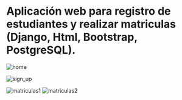 # Aplicación web para registro de estudiantes y realizar matriculas (Django, Html, Bootstrap, PostgreSQL).
![home](https://github.com/user-attachments/assets/c2d72b44-4f70-4bec-b072-28ba521840a4)

![sign_up](https://github.com/user-attachments/assets/b25f05a1-7862-4c67-b7a5-da85daa23adf)

![matriculas1](https://github.com/user-attachments/assets/de14f589-e55d-43c4-826d-396a92d57f71)
![matriculas2](https://github.com/user-attachments/assets/605451ba-4448-4306-80d6-ace2647ef5d3)
